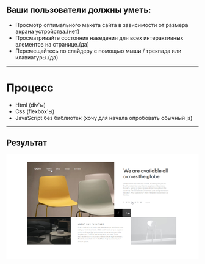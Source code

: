 
##  Ваши пользователи должны уметь: ##

- Просмотр оптимального макета сайта в зависимости от размера экрана устройства.(нет) 
- Просматривайте состояния наведения для всех интерактивных элементов на странице.(да) 
- Перемещайтесь по слайдеру с помощью мыши / трекпада или клавиатуры.(да) 
***
#  Процесс #  
- Html (div'ы)
- Css (flexbox'ы)
- JavaScript без библиотек (хочу для начала опробовать обычный js)  
*** 

##  Результат ## 
![Hover effects](./screenshots/1.jpg)

 